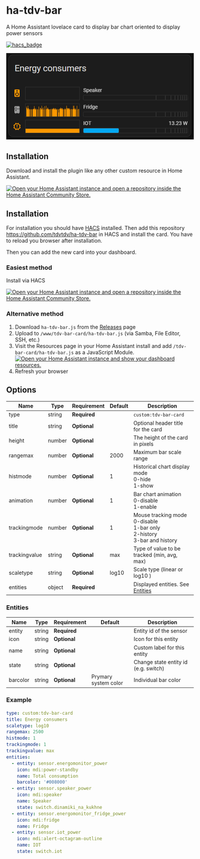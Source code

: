 # ha-tdv-bar
A Home Assistant lovelace card to display bar chart  oriented to display power sensors

[![hacs_badge](https://img.shields.io/badge/HACS-Custom-41BDF5.svg?style=for-the-badge)](https://github.com/hacs/integration)


![Simple example card](img/main-image.png)


## Installation

Download and install the plugin like any other custom resource in Home Assistant.

<a href="https://my.home-assistant.io/redirect/hacs_repository/?owner=tdvtdv&repository=ha-tdv-bar&category=plugin" target="_blank" rel="noreferrer noopener"><img src="https://my.home-assistant.io/badges/hacs_repository.svg" alt="Open your Home Assistant instance and open a repository inside the Home Assistant Community Store." /></a>


## Installation

For installation you should have [HACS](https://hacs.xyz/docs/setup/download/) installed. Then add this repository https://github.com/tdvtdv/ha-tdv-bar in HACS and install the card. You have to reload you browser after installation.

Then you can add the new card into your dashboard.

### Easiest method

Install via HACS

[![Open your Home Assistant instance and open a repository inside the Home Assistant Community Store.](https://my.home-assistant.io/badges/hacs_repository.svg)](https://my.home-assistant.io/redirect/hacs_repository/?owner=tdvtdv&repository=ha-tdv-bar&category=plugin)

### Alternative method

1. Download `ha-tdv-bar.js` from the [Releases](https://github.com/tdvtdv/ha-tdv-bar/releases) page
2. Upload to `/www/tdv-bar-card/ha-tdv-bar.js` (via Samba, File Editor, SSH, etc.)
3. Visit the Resources page in your Home Assistant install and add `/tdv-bar-card/ha-tdv-bar.js` as a
   JavaScript Module.
   [![Open your Home Assistant instance and show your dashboard resources.](https://my.home-assistant.io/badges/lovelace_resources.svg)](https://my.home-assistant.io/redirect/lovelace_resources/)
4. Refresh your browser



## Options

| Name              | Type    | Requirement  | Default             | Description                                 |
| ----------------- | ------- | ------------ | ------------------- | ------------------------------------------- |
| type              | string  | **Required** |                     | `custom:tdv-bar-card`
| title             | string  | **Optional** |                     | Optional header title for the card
| height            | number  | **Optional** |                     | The height of the card in pixels
| rangemax          | number  | **Optional** | 2000                | Maximum bar scale range
| histmode          | number  | **Optional** | 1                   | Historical chart display mode<br>0-hide<br>1-show
| animation         | number  | **Optional** | 1                   | Bar chart animation<br>0-disable<br>1-enable
| trackingmode      | number  | **Optional** | 1                   | Mouse tracking mode<br>0-disable<br>1-bar only<br>2-history<br>3-bar and history
| trackingvalue     | string  | **Optional** | max                 | Type of value to be tracked (min, avg, max)
| scaletype         | string  | **Optional** | log10               | Scale type (linear or log10 )
| entities          | object  | **Required** |                     | Displayed entities. See [Entities](#Entities)

### Entities

| Name              | Type    | Requirement  | Default              | Description                                 |
| ----------------- | ------- | ------------ | -------------------- | ------------------------------------------- |
| entity            | string  | **Required** |                      | Entity id of the sensor
| icon              | string  | **Optional** |                      | Icon for this entity
| name              | string  | **Optional** |                      | Custom label for this entity
| state             | string  | **Optional** |                      | Change state entity id (e.g. switch)
| barcolor          | string  | **Optional** | Prymary system color | Individual bar color


### Example

```yaml
type: custom:tdv-bar-card
title: Energy consumers
scaletype: log10
rangemax: 2500
histmode: 1
trackingmode: 1
trackingvalue: max
entities:
  - entity: sensor.energomonitor_power
    icon: mdi:power-standby
    name: Total consumption
    barcolor: '#008000'
  - entity: sensor.speaker_power
    icon: mdi:speaker
    name: Speaker
    state: switch.dinamiki_na_kukhne
  - entity: sensor.energomonitor_fridge_power
    icon: mdi:fridge
    name: Fridge
  - entity: sensor.iot_power
    icon: mdi:alert-octagram-outline
    name: IOT
    state: switch.iot
```